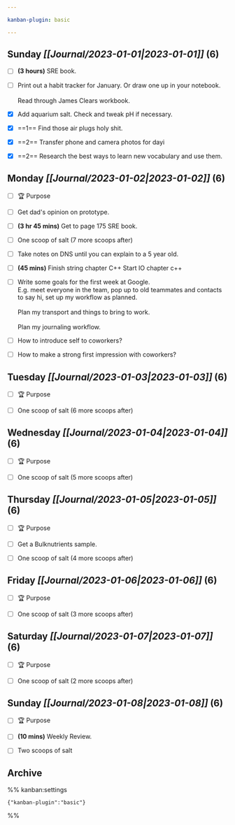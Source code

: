 ```yaml
---

kanban-plugin: basic

---
```


## **Sunday** *[[Journal/2023-01-01|2023-01-01]]* (6)

- [ ] **(3 hours)** SRE book.
- [ ] Print out a habit tracker for January. Or draw one up in your notebook.<br><br>Read through James Clears workbook.
- [x] Add aquarium salt. Check and tweak pH if necessary.
- [x] ==1== Find those air plugs holy shit.
- [x] ==2== Transfer phone and camera photos for dayi
- [x] ==2== Research the best ways to learn new vocabulary and use them.


## **Monday** *[[Journal/2023-01-02|2023-01-02]]* (6)

- [ ] 🏆 Purpose
- [ ] Get dad's opinion on prototype.
- [ ] **(3 hr 45 mins)** Get to page 175 SRE book.
- [ ] One scoop of salt (7 more scoops after)
- [ ] Take notes on DNS until you can explain to a 5 year old.
- [ ] **(45 mins)** Finish string chapter C++ Start IO chapter c++
- [ ] Write some goals for the first week at Google.<br>E.g. meet everyone in the team, pop up to old teammates and contacts to say hi, set up my workflow as planned.<br><br>Plan my transport and things to bring to work.<br><br>Plan my journaling workflow.
- [ ] How to introduce self to coworkers?
- [ ] How to make a strong first impression with coworkers?


## **Tuesday** *[[Journal/2023-01-03|2023-01-03]]* (6)

- [ ] 🏆 Purpose
- [ ] One scoop of salt (6 more scoops after)


## **Wednesday** *[[Journal/2023-01-04|2023-01-04]]* (6)

- [ ] 🏆 Purpose
- [ ] One scoop of salt (5 more scoops after)


## **Thursday** *[[Journal/2023-01-05|2023-01-05]]* (6)

- [ ] 🏆 Purpose
- [ ] Get a Bulknutrients sample.
- [ ] One scoop of salt (4 more scoops after)


## **Friday** *[[Journal/2023-01-06|2023-01-06]]* (6)

- [ ] 🏆 Purpose
- [ ] One scoop of salt (3 more scoops after)


## **Saturday** *[[Journal/2023-01-07|2023-01-07]]* (6)

- [ ] 🏆 Purpose
- [ ] One scoop of salt (2 more scoops after)


## **Sunday** *[[Journal/2023-01-08|2023-01-08]]* (6)

- [ ] 🏆 Purpose
- [ ] **(10 mins)** Weekly Review.
- [ ] Two scoops of salt


## Archive





%% kanban:settings
```
{"kanban-plugin":"basic"}
```
%%